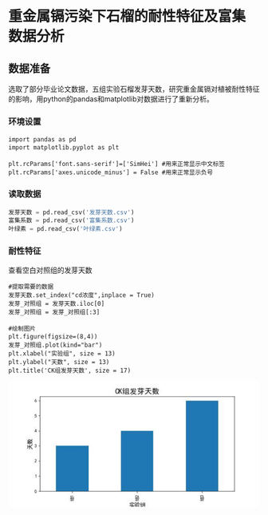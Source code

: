 # 重金属镉污染下石榴的耐性特征及富集 数据分析
## 数据准备
选取了部分毕业论文数据，五组实验石榴发芽天数，研究重金属镉对植被耐性特征的影响，用python的pandas和matplotlib对数据进行了重新分析。

### 环境设置
```
import pandas as pd
import matplotlib.pyplot as plt

plt.rcParams['font.sans-serif']=['SimHei'] #用来正常显示中文标签
plt.rcParams['axes.unicode_minus'] = False #用来正常显示负号
```

### 读取数据
```Python
发芽天数 = pd.read_csv('发芽天数.csv')
富集系数 = pd.read_csv('富集系数.csv')
叶绿素 = pd.read_csv('叶绿素.csv')
```

### 耐性特征
查看空白对照组的发芽天数
```
#提取需要的数据
发芽天数.set_index("cd浓度",inplace = True)
发芽_对照组 = 发芽天数.iloc[0]
发芽_对照组 = 发芽_对照组[:3]

#绘制图片
plt.figure(figsize=(8,4))
发芽_对照组.plot(kind="bar")
plt.xlabel("实验组", size = 13)
plt.ylabel("天数", size = 13)
plt.title('CK组发芽天数', size = 17)
```
![My Image](CK组发芽天数.jpg)


